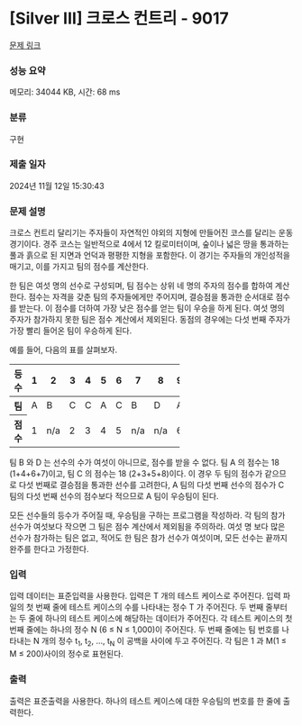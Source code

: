 # [Silver III] 크로스 컨트리 - 9017 

[문제 링크](https://www.acmicpc.net/problem/9017) 

### 성능 요약

메모리: 34044 KB, 시간: 68 ms

### 분류

구현

### 제출 일자

2024년 11월 12일 15:30:43

### 문제 설명

<p>크로스 컨트리 달리기는 주자들이 자연적인 야외의 지형에 만들어진 코스를 달리는 운동 경기이다. 경주 코스는 일반적으로 4에서 12 킬로미터이며, 숲이나 넓은 땅을 통과하는 풀과 흙으로 된 지면과 언덕과 평평한 지형을 포함한다. 이 경기는 주자들의 개인성적을 매기고, 이를 가지고 팀의 점수를 계산한다. </p>

<p>한 팀은 여섯 명의 선수로 구성되며, 팀 점수는 상위 네 명의 주자의 점수를 합하여 계산한다. 점수는 자격을 갖춘 팀의 주자들에게만 주어지며, 결승점을 통과한 순서대로 점수를 받는다. 이 점수를 더하여 가장 낮은 점수를 얻는 팀이 우승을 하게 된다. 여섯 명의 주자가 참가하지 못한 팀은 점수 계산에서 제외된다. 동점의 경우에는 다섯 번째 주자가 가장 빨리 들어온 팀이 우승하게 된다.</p>

<p>예를 들어, 다음의 표를 살펴보자.</p>

<table class="table table-bordered" style="width:60%">
	<thead>
		<tr>
			<th>등수</th>
			<th>1</th>
			<th>2</th>
			<th>3</th>
			<th>4</th>
			<th>5</th>
			<th>6</th>
			<th>7</th>
			<th>8</th>
			<th>9</th>
			<th>10</th>
			<th>11</th>
			<th>12</th>
			<th>13</th>
			<th>14</th>
			<th>15</th>
		</tr>
	</thead>
	<tbody>
		<tr>
			<th>팀</th>
			<td>A</td>
			<td>B</td>
			<td>C</td>
			<td>C</td>
			<td>A</td>
			<td>C</td>
			<td>B</td>
			<td>D</td>
			<td>A</td>
			<td>A</td>
			<td>C</td>
			<td>A</td>
			<td>C</td>
			<td>C</td>
			<td>A</td>
		</tr>
		<tr>
			<th>점수</th>
			<td>1</td>
			<td>n/a</td>
			<td>2</td>
			<td>3</td>
			<td>4</td>
			<td>5</td>
			<td>n/a</td>
			<td>n/a</td>
			<td>6</td>
			<td>7</td>
			<td>8</td>
			<td>9</td>
			<td>10</td>
			<td>11</td>
			<td>12</td>
		</tr>
	</tbody>
</table>

<p>팀 B 와 D 는 선수의 수가 여섯이 아니므로, 점수를 받을 수 없다. 팀 A 의 점수는 18 (1+4+6+7)이고, 팀 C 의 점수는 18 (2+3+5+8)이다. 이 경우 두 팀의 점수가 같으므로 다섯 번째로 결승점을 통과한 선수를 고려한다, A 팀의 다섯 번째 선수의 점수가 C 팀의 다섯 번째 선수의 점수보다 적으므로 A 팀이 우승팀이 된다.</p>

<p>모든 선수들의 등수가 주어질 때, 우승팀을 구하는 프로그램을 작성하라. 각 팀의 참가 선수가 여섯보다 작으면 그 팀은 점수 계산에서 제외됨을 주의하라. 여섯 명 보다 많은 선수가 참가하는 팀은 없고, 적어도 한 팀은 참가 선수가 여섯이며, 모든 선수는 끝까지 완주를 한다고 가정한다.</p>

### 입력 

 <p>입력 데이터는 표준입력을 사용한다. 입력은 T 개의 테스트 케이스로 주어진다. 입력 파일의 첫 번째 줄에 테스트 케이스의 수를 나타내는 정수 T 가 주어진다. 두 번째 줄부터는 두 줄에 하나의 테스트 케이스에 해당하는 데이터가 주어진다. 각 테스트 케이스의 첫 번째 줄에는 하나의 정수 N (6 ≤ N ≤ 1,000)이 주어진다. 두 번째 줄에는 팀 번호를 나타내는 N 개의 정수 t<sub>1</sub>, t<sub>2</sub>, …, t<sub>N</sub> 이 공백을 사이에 두고 주어진다. 각 팀은 1 과 M(1 ≤ M ≤ 200)사이의 정수로 표현된다.</p>

### 출력 

 <p>출력은 표준출력을 사용한다. 하나의 테스트 케이스에 대한 우승팀의 번호를 한 줄에 출력한다. </p>

